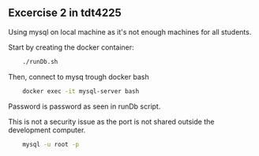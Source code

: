 ## Excercise 2 in tdt4225

Using mysql on local machine as it's not enough machines for all students.

Start by creating the docker container:

```bash
    ./runDb.sh
```

Then, connect to mysq trough docker bash

```bash
    docker exec -it mysql-server bash
```

Password is password as seen in runDb script.

This is not a security issue as the port is not shared outside the development computer.

```bash
    mysql -u root -p
```
